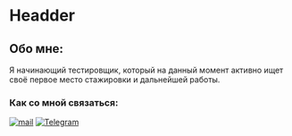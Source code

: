 # Headder

## Обо мне:
Я начинающий тестировщик, который на данный момент активно ищет своё первое место стажировки и дальнейшей работы. 

### Как со мной связаться:
[![mail](https://img.shields.io/badge/-Email-090909?style=for-the-badge&logo=gmail)](https://mail.ru/de_eper)
[![Telegram](https://img.shields.io/badge/-Telegram-090909?style=for-the-badge&logo=telegram)](https://t.me/Deeper_dm)
